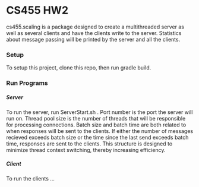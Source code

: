 # CS455 HW2

cs455.scaling is a package designed to create a multithreaded server as well as several clients and have the clients write to the server. Statistics about message passing will be printed by the server and all the clients. 

### Setup
To setup this project, clone this repo, then run gradle build.

### Run Programs
##### Server
To run the server, run ServerStart.sh <port number> <thread pool size> <batch size> <batch time>. Port number is the port the server will run on. Thread pool size is the number of threads that will be responsible for processing connections. Batch size and batch time are both related to when responses will be sent to the clients. If either the number of messages recieved exceeds batch size or the time since the last send exceeds batch time, responses are sent to the clients. This structure is designed to minimize thread context switching, thereby increasing efficiency.
##### Client
  To run the clients ...
  
